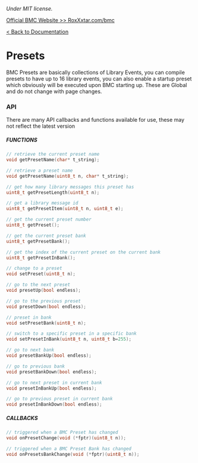 *Under MIT license.*

[Official BMC Website >> RoxXxtar.com/bmc](https://www.roxxxtar.com/bmc)

[< Back to Documentation](README.md)

# Presets
BMC Presets are basically collections of Library Events, you can compile presets to have up to 16 library events, you can also enable a startup preset which obviously will be executed upon BMC starting up. These are Global and do not change with page changes.

### API
There are many API callbacks and functions available for use, these may not reflect the latest version

##### FUNCTIONS
```c++
// retrieve the current preset name
void getPresetName(char* t_string);

// retrieve a preset name
void getPresetName(uint8_t n, char* t_string);

// get how many library messages this preset has
uint8_t getPresetLength(uint8_t n);

// get a library message id
uint8_t getPresetItem(uint8_t n, uint8_t e);

// get the current preset number
uint8_t getPreset();

// get the current preset bank
uint8_t getPresetBank();

// get the index of the current preset on the current bank
uint8_t getPresetInBank();

// change to a preset
void setPreset(uint8_t n);

// go to the next preset
void presetUp(bool endless);

// go to the previous preset
void presetDown(bool endless);

// preset in bank
void setPresetBank(uint8_t n);

// switch to a specific preset in a specific bank
void setPresetInBank(uint8_t n, uint8_t b=255);

// go to next bank
void presetBankUp(bool endless);

// go to previous bank
void presetBankDown(bool endless);

// go to next preset in current bank
void presetInBankUp(bool endless);

// go to previous preset in current bank
void presetInBankDown(bool endless);
```
##### CALLBACKS
```c++
// triggered when a BMC Preset has changed
void onPresetChange(void (*fptr)(uint8_t n));

// triggered when a BMC Preset Bank has changed
void onPresetsBankChange(void (*fptr)(uint8_t n));
```

